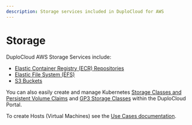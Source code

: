 ```yaml
---
description: Storage services included in DuploCloud for AWS
---
```


# Storage

DuploCloud AWS Storage Services include:

* [Elastic Container Registry (ECR) Repositories](../lambda/create-lambda-using-container-image.md#0-toc-title-1)
* [Elastic File System (EFS)](../elastic-file-system-efs/)
* [S3 Buckets](../s3-bucket.md)

You can also easily create and manage Kubernetes [Storage Classes and Persistent Volume Claims](adding-k8s-storage-class.md) and [GP3 Storage Classes](gp3-storage-class.md) within the DuploCloud Portal.

To create Hosts (Virtual Machines) see the [Use Cases documentation](../../../azure-user-guide/use-cases/hosts-vms/).
